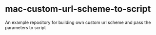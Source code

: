 # mac-custom-url-scheme-to-script
An example repository for building own custom url scheme and pass the parameters to script
